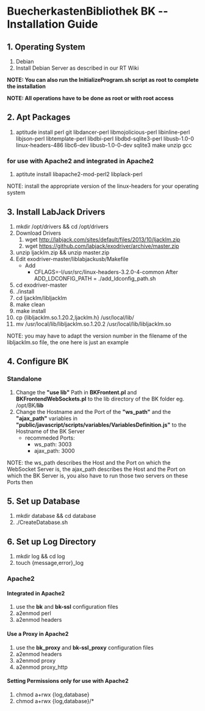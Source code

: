 # BuecherkastenBibliothek BK -- Installation Guide

## 1. Operating System
  1.  Debian
  2.  Install Debian Server as described in our RT Wiki

**NOTE: You can also run the InitializeProgram.sh script as root to complete the installation**

**NOTE: All operations have to be done as root or with root access**

## 2. Apt Packages
  1.  aptitude install perl git libdancer-perl libmojolicious-perl libinline-perl libjson-perl libtemplate-perl libdbi-perl libdbd-sqlite3-perl libusb-1.0-0 linux-headers-486 libc6-dev libusb-1.0-0-dev sqlite3 make unzip gcc

### for use with Apache2 and integrated in Apache2
  1.  aptitute install libapache2-mod-perl2 libplack-perl

NOTE: install the appropriate version of the linux-headers for your operating system

## 3. Install LabJack Drivers
  1.  mkdir /opt/drivers && cd /opt/drivers
  2.  Download Drivers
        1.  wget http://labjack.com/sites/default/files/2013/10/ljacklm.zip
        2.  wget https://github.com/labjack/exodriver/archive/master.zip
  3.  unzip ljacklm.zip && unzip master.zip
  4.  Edit exodriver-master/liblabjackusb/Makefile
      -  Add
         -  CFLAGS=-I/usr/src/linux-headers-3.2.0-4-common
            After
            ADD_LDCONFIG_PATH = ./add_ldconfig_path.sh
  5.  cd exodriver-master
  6.  ./install
  7.  cd ljacklm/libljacklm
  8.  make clean
  9.  make install
  10. cp {libljacklm.so.1.20.2,ljacklm.h} /usr/local/lib/
  11. mv /usr/local/lib/libljacklm.so.1.20.2 /usr/local/lib/libljacklm.so

NOTE: you may have to adapt the version number in the filename of the libljacklm.so file, the one here is just an example

## 4. Configure BK
### Standalone
  1.  Change the **"use lib"** Path in **BKFrontent.pl** and **BKFrontendWebSockets.pl** to the lib directory of the BK folder eg. /opt/BK/**lib**
  2.  Change the Hostname and the Port of the **"ws_path"** and the **"ajax_path"** variables in **"public/javascript/scripts/variables/VariablesDefinition.js"** to the Hostname of the BK Server
      -  recommeded Ports:
         -  ws_path: 3003
         -  ajax_path: 3000

NOTE: the ws_path describes the Host and the Port on which the WebSocket Server is, the ajax_path describes the Host and the Port on which the BK Server is, you also have to run those two servers on these Ports then

## 5. Set up Database
  1.  mkdir database && cd database
  2.  ./CreateDatabase.sh

## 6. Set up Log Directory
  1.  mkdir log && cd log
  2.  touch {message,error}\_log

### Apache2
#### Integrated in Apache2
  1.  use the **bk** and **bk-ssl** configuration files
  1.  a2enmod perl
  2.  a2enmod headers

#### Use a Proxy in Apache2
  1.  use the **bk_proxy** and **bk-ssl_proxy** configuration files
  2.  a2enmod headers
  3.  a2enmod proxy
  4.  a2enmod proxy_http

#### Setting Permissions only for use with Apache2
  1.  chmod a+rwx {log,database}
  2.  chmod a+rwx {log,database}/*
